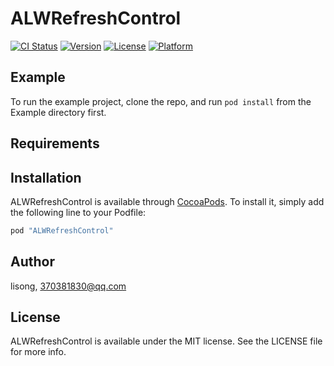 # ALWRefreshControl

[![CI Status](http://img.shields.io/travis/lisong/ALWRefreshControl.svg?style=flat)](https://travis-ci.org/lisong/ALWRefreshControl)
[![Version](https://img.shields.io/cocoapods/v/ALWRefreshControl.svg?style=flat)](http://cocoapods.org/pods/ALWRefreshControl)
[![License](https://img.shields.io/cocoapods/l/ALWRefreshControl.svg?style=flat)](http://cocoapods.org/pods/ALWRefreshControl)
[![Platform](https://img.shields.io/cocoapods/p/ALWRefreshControl.svg?style=flat)](http://cocoapods.org/pods/ALWRefreshControl)

## Example

To run the example project, clone the repo, and run `pod install` from the Example directory first.

## Requirements

## Installation

ALWRefreshControl is available through [CocoaPods](http://cocoapods.org). To install
it, simply add the following line to your Podfile:

```ruby
pod "ALWRefreshControl"
```

## Author

lisong, 370381830@qq.com

## License

ALWRefreshControl is available under the MIT license. See the LICENSE file for more info.
